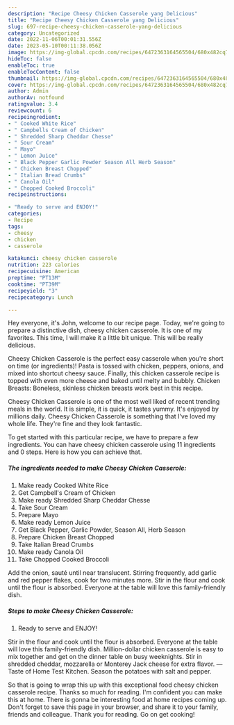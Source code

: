 ```yaml
---
description: "Recipe Cheesy Chicken Casserole yang Delicious"
title: "Recipe Cheesy Chicken Casserole yang Delicious"
slug: 697-recipe-cheesy-chicken-casserole-yang-delicious
category: Uncategorized
date: 2022-11-06T00:01:31.556Z
date: 2023-05-10T00:11:38.056Z
image: https://img-global.cpcdn.com/recipes/6472363164565504/680x482cq70/cheesy-chicken-casserole-recipe-main-photo.jpg
hideToc: false
enableToc: true
enableTocContent: false
thumbnail: https://img-global.cpcdn.com/recipes/6472363164565504/680x482cq70/cheesy-chicken-casserole-recipe-main-photo.jpg
cover: https://img-global.cpcdn.com/recipes/6472363164565504/680x482cq70/cheesy-chicken-casserole-recipe-main-photo.jpg
author: Admin
authorAv: notfound
ratingvalue: 3.4
reviewcount: 6
recipeingredient:
- " Cooked White Rice"
- " Campbells Cream of Chicken"
- " Shredded Sharp Cheddar Chesse"
- " Sour Cream"
- " Mayo"
- " Lemon Juice"
- " Black Pepper Garlic Powder Season All Herb Season"
- " Chicken Breast Chopped"
- " Italian Bread Crumbs"
- " Canola Oil"
- " Chopped Cooked Broccoli"
recipeinstructions:

- "Ready to serve and ENJOY!"
categories:
- Recipe
tags:
- cheesy
- chicken
- casserole

katakunci: cheesy chicken casserole 
nutrition: 223 calories
recipecuisine: American
preptime: "PT13M"
cooktime: "PT39M"
recipeyield: "3"
recipecategory: Lunch

---
```



Hey everyone, it's John, welcome to our recipe page. Today, we're going to prepare a distinctive dish, cheesy chicken casserole. It is one of my favorites. This time, I will make it a little bit unique. This will be really delicious.

Cheesy Chicken Casserole is the perfect easy casserole when you&#39;re short on time (or ingredients)! Pasta is tossed with chicken, peppers, onions, and mixed into shortcut cheesy sauce. Finally, this chicken casserole recipe is topped with even more cheese and baked until melty and bubbly. Chicken Breasts: Boneless, skinless chicken breasts work best in this recipe.

Cheesy Chicken Casserole is one of the most well liked of recent trending meals in the world. It is simple, it is quick, it tastes yummy. It's enjoyed by millions daily. Cheesy Chicken Casserole is something that I've loved my whole life. They're fine and they look fantastic.


To get started with this particular recipe, we have to prepare a few ingredients. You can have cheesy chicken casserole using 11 ingredients and 0 steps. Here is how you can achieve that.

<!--inarticleads1-->

##### The ingredients needed to make Cheesy Chicken Casserole:

1. Make ready  Cooked White Rice
1. Get  Campbell&#39;s Cream of Chicken
1. Make ready  Shredded Sharp Cheddar Chesse
1. Take  Sour Cream
1. Prepare  Mayo
1. Make ready  Lemon Juice
1. Get  Black Pepper, Garlic Powder, Season All, Herb Season
1. Prepare  Chicken Breast Chopped
1. Take  Italian Bread Crumbs
1. Make ready  Canola Oil
1. Take  Chopped Cooked Broccoli


Add the onion, sauté until near translucent. Stirring frequently, add garlic and red pepper flakes, cook for two minutes more. Stir in the flour and cook until the flour is absorbed. Everyone at the table will love this family-friendly dish. 

<!--inarticleads2-->

##### Steps to make Cheesy Chicken Casserole:


1. Ready to serve and ENJOY!

Stir in the flour and cook until the flour is absorbed. Everyone at the table will love this family-friendly dish. Million-dollar chicken casserole is easy to mix together and get on the dinner table on busy weeknights. Stir in shredded cheddar, mozzarella or Monterey Jack cheese for extra flavor. — Taste of Home Test Kitchen. Season the potatoes with salt and pepper. 

So that is going to wrap this up with this exceptional food cheesy chicken casserole recipe. Thanks so much for reading. I'm confident you can make this at home. There is gonna be interesting food at home recipes coming up. Don't forget to save this page in your browser, and share it to your family, friends and colleague. Thank you for reading. Go on get cooking!

